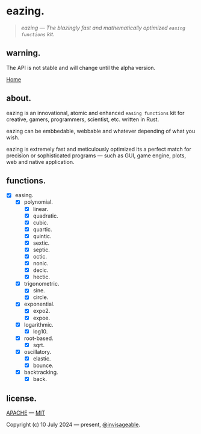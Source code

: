 # eazing.

> *eazing — The blazingly fast and mathematically optimized `easing functions` kit.*

## warning.

The API is not stable and will change until the alpha version.

[Home](../../)

## about.

eazing is an innovational, atomic and enhanced `easing functions` kit for creative, gamers, programmers, scientist, etc. written in Rust.   

eazing can be embbedable, webbable and whatever depending of what you wish.   

eazing is extremely fast and meticulously optimized its a perfect match for precision or sophisticated programs — such as GUI, game engine, plots, web and native application.   

## functions.

- [x] easing.
  - [x] polynomial.
    - [x] linear.
    - [x] quadratic.
    - [x] cubic.
    - [x] quartic.
    - [x] quintic.
    - [x] sextic.
    - [x] septic.
    - [x] octic.
    - [x] nonic.
    - [x] decic.
    - [x] hectic.
  - [x] trigonometric.
    - [x] sine.
    - [x] circle.
  - [x] exponential.
    - [x] expo2.
    - [x] expoe.
  - [x] logarithmic.
    - [x] log10.
  - [x] root-based.
    - [x] sqrt.
  - [x] oscillatory.
    - [x] elastic.
    - [x] bounce.
  - [x] backtracking.
    - [x] back.

## license.

[APACHE](https://github.com/invisageable/zov/blob/main/.github/LICENSE-APACHE) — [MIT](https://github.com/invisageable/zov/blob/main/.github/LICENSE-MIT)   

Copyright (c) 10 July 2024 — present, [@invisageable](https://github.com/invisageable).     
